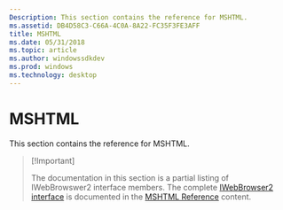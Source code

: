 ```yaml
---
Description: This section contains the reference for MSHTML.
ms.assetid: DB4D58C3-C66A-4C0A-8A22-FC35F3FE3AFF
title: MSHTML
ms.date: 05/31/2018
ms.topic: article
ms.author: windowssdkdev
ms.prod: windows
ms.technology: desktop
---
```


# MSHTML

This section contains the reference for MSHTML.

> \[!Important\]
>
> The documentation in this section is a partial listing of IWebBrowswer2 interface members. The complete [IWebBrowser2 interface](https://msdn.microsoft.com/en-us/library/aa752127%28v=vs.85%29.aspx) is documented in the [MSHTML Reference](https://msdn.microsoft.com/en-us/library/hh801968.aspx) content.

 

 

 



